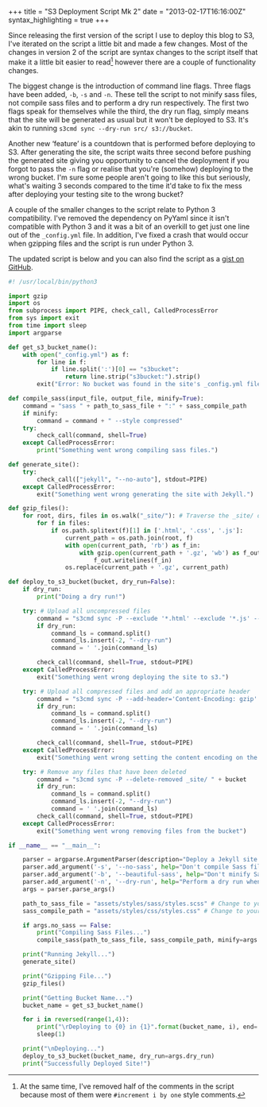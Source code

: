 +++
title = "S3 Deployment Script Mk 2"
date = "2013-02-17T16:16:00Z"
syntax_highlighting = true
+++

Since releasing the first version of the script I use to deploy this blog to S3, I've iterated on the script a little bit and made a few changes. Most of the changes in version 2 of the script are syntax changes to the script itself that make it a little bit easier to read[^1] however there are a couple of functionality changes.

<!--more-->

The biggest change is the introduction of command line flags. Three flags have been added, `-b`, `-s` and `-n`. These tell the script to not minify sass files, not compile sass files and to perform a dry run respectively. The first two flags speak for themselves while the third, the dry run flag, simply means that the site will be generated as usual but it won't be deployed to S3. It's akin to running `s3cmd sync --dry-run src/ s3://bucket`.

Another new ‘feature’ is a countdown that is performed before deploying to S3. After generating the site, the script waits three second before pushing the generated site giving you opportunity to cancel the deployment if you forgot to pass the `-n` flag or realise that you're (somehow) deploying to the wrong bucket. I'm sure some people aren't going to like this but seriously, what's waiting 3 seconds compared to the time it'd take to fix the mess after deploying your testing site to the wrong bucket?

A couple of the smaller changes to the script relate to Python 3 compatibility. I've removed the dependency on PyYaml since it isn't compatible with Python 3 and it was a bit of an overkill to get just one line out of the `_config.yml` file. In addition, I've fixed a crash that would occur when gzipping files and the script is run under Python 3.

The updated script is below and you can also find the script as a [gist on GitHub][script-github].

```python
#! /usr/local/bin/python3

import gzip
import os
from subprocess import PIPE, check_call, CalledProcessError
from sys import exit
from time import sleep
import argparse

def get_s3_bucket_name():
    with open("_config.yml") as f:
        for line in f:
            if line.split(':')[0] == "s3bucket":
                return line.strip("s3bucket:").strip()
        exit("Error: No bucket was found in the site's _config.yml file")

def compile_sass(input_file, output_file, minify=True):
    command = "sass " + path_to_sass_file + ":" + sass_compile_path
    if minify:
        command = command + " --style compressed"
    try:
        check_call(command, shell=True)
    except CalledProcessError:
        print("Something went wrong compiling sass files.")

def generate_site():
    try:
        check_call(["jekyll", "--no-auto"], stdout=PIPE)
    except CalledProcessError:
        exit("Something went wrong generating the site with Jekyll.")

def gzip_files():
    for root, dirs, files in os.walk("_site/"): # Traverse the _site/ directory
        for f in files:
            if os.path.splitext(f)[1] in ['.html', '.css', '.js']:
                current_path = os.path.join(root, f)
                with open(current_path, 'rb') as f_in:
                    with gzip.open(current_path + '.gz', 'wb') as f_out:
                        f_out.writelines(f_in)
                os.replace(current_path + '.gz', current_path)

def deploy_to_s3_bucket(bucket, dry_run=False):
    if dry_run:
        print("Doing a dry run!")

    try: # Upload all uncompressed files
        command = "s3cmd sync -P --exclude '*.html' --exclude '*.js' --exclude '*.css' _site/ " + bucket
        if dry_run:
            command_ls = command.split()
            command_ls.insert(-2, "--dry-run")
            command = ' '.join(command_ls)

        check_call(command, shell=True, stdout=PIPE)
    except CalledProcessError:
        exit("Something went wrong deploying the site to s3.")

    try: # Upload all compressed files and add an appropriate header
        command = "s3cmd sync -P --add-header='Content-Encoding: gzip' --exclude '*.*' --include '*.html' --include '*.js' --include '*.css' _site/ " + bucket
        if dry_run:
            command_ls = command.split()
            command_ls.insert(-2, "--dry-run")
            command = ' '.join(command_ls)

        check_call(command, shell=True, stdout=PIPE)
    except CalledProcessError:
        exit("Something went wrong setting the content encoding on the files deployed to s3")

    try: # Remove any files that have been deleted
        command = "s3cmd sync -P --delete-removed _site/ " + bucket
        if dry_run:
            command_ls = command.split()
            command_ls.insert(-2, "--dry-run")
            command = ' '.join(command_ls)
        check_call(command, shell=True, stdout=PIPE)
    except CalledProcessError:
        exit("Something went wrong removing files from the bucket")

if __name__ == "__main__":

    parser = argparse.ArgumentParser(description="Deploy a Jekyll site to Amazon S3")
    parser.add_argument('-s', '--no-sass', help="Don't compile Sass files", action='store_true')
    parser.add_argument('-b', '--beautiful-sass', help="Don't minify Sass files", action='store_false')
    parser.add_argument('-n', '--dry-run', help="Perform a dry run when deploying to S3 (akin to running s3cmd with the --dry-run flag)", action='store_true')
    args = parser.parse_args()

    path_to_sass_file = "assets/styles/sass/styles.scss" # Change to your path
    sass_compile_path = "assets/styles/css/styles.css" # Change to your path

    if args.no_sass == False:
        print("Compiling Sass Files...")
        compile_sass(path_to_sass_file, sass_compile_path, minify=args.beautiful_sass)

    print("Running Jekyll...")
    generate_site()

    print("Gzipping File...")
    gzip_files()

    print("Getting Bucket Name...")
    bucket_name = get_s3_bucket_name()

    for i in reversed(range(1,4)):
        print("\rDeploying to {0} in {1}".format(bucket_name, i), end='')
        sleep(1)

    print("\nDeploying...")
    deploy_to_s3_bucket(bucket_name, dry_run=args.dry_run)
    print("Successfully Deployed Site!")
```

[^1]: At the same time, I've removed half of the comments in the script because most of them were `#increment i by one` style comments.

[script-github]: https://gist.github.com/alexjohnj/4559517
